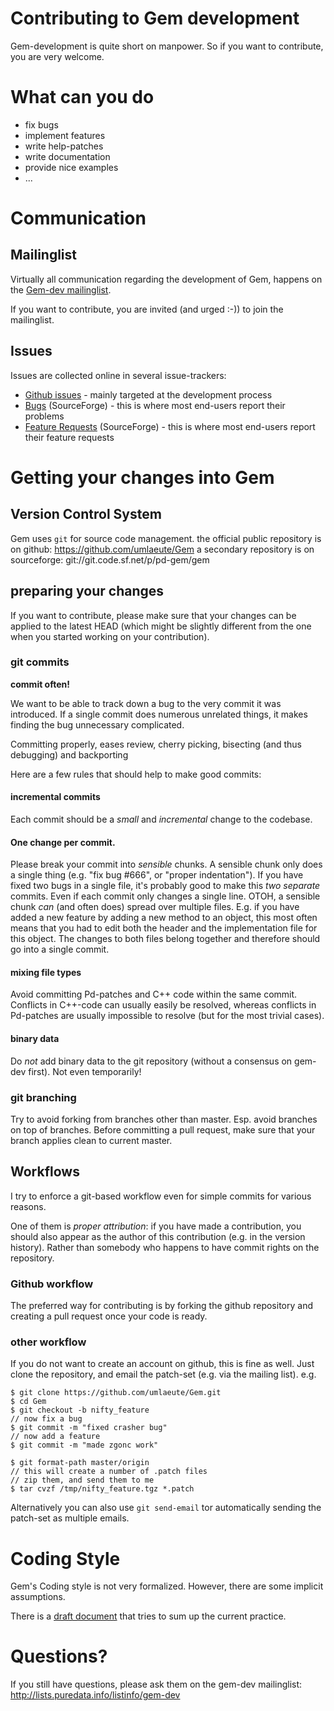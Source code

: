 Contributing to Gem development
====

Gem-development is quite short on manpower.
So if you want to contribute, you are very welcome.

# What can you do

 - fix bugs
 - implement features
 - write help-patches
 - write documentation
 - provide nice examples
 - ...

# Communication

## Mailinglist

Virtually all communication regarding the development of Gem, happens on the
[Gem-dev mailinglist](http://lists.puredata.info/listinfo/gem-dev).

If you want to contribute, you are invited (and urged :-)) to join the mailinglist.

## Issues

Issues are collected online in several issue-trackers:

- [Github issues](https://github.com/umlaeute/Gem/issues) - mainly targeted at the development process
- [Bugs](https://sourceforge.net/p/pd-gem/bugs) (SourceForge) - this is where most end-users report their problems
- [Feature Requests](https://sourceforge.net/p/pd-gem/feature-requests) (SourceForge) - this is where most end-users report their feature requests



# Getting your changes into Gem


## Version Control System
Gem uses `git` for source code management.
the official public repository is on github:
   https://github.com/umlaeute/Gem
a secondary repository is on sourceforge:
   git://git.code.sf.net/p/pd-gem/gem


## preparing your changes
If you want to contribute, please make sure that your changes can be
applied to the latest HEAD (which might be slightly different from the one
when you started working on your contribution).

### git commits
**commit often!**

We want to be able to track down a bug to the very commit it was introduced.
If a single commit does numerous unrelated things, it makes finding the bug unnecessary complicated.

Committing properly, eases review, cherry picking, bisecting (and thus debugging) and backporting

Here are a few rules that should help to make good commits:

#### incremental commits
Each commit should be a *small* and *incremental* change to the codebase.

#### One change per commit.
Please break your commit into *sensible* chunks.
A sensible chunk only does a single thing (e.g. "fix bug #666", or "proper indentation").
If you have fixed two bugs in a single file, it's probably good to make this *two separate* commits.
Even if each commit only changes a single line.
OTOH, a sensible chunk *can* (and often does) spread over multiple files.
E.g. if you have added a new feature by adding a new method to an object, this most often means that
you had to edit both the header and the implementation file for this object.
The changes to both files belong together and therefore should go into a single commit.

#### mixing file types

Avoid committing Pd-patches and C++ code within the same commit.
Conflicts in C++-code can usually easily be resolved,
whereas conflicts in Pd-patches are usually impossible to resolve (but for the most trivial cases).

#### binary data

Do *not* add binary data to the git repository (without a consensus on gem-dev first).
Not even temporarily!

### git branching
Try to avoid forking from branches other than master.
Esp. avoid branches on top of branches.
Before committing a pull request, make sure that your branch applies clean to current master.


## Workflows
I try to enforce a git-based workflow even for simple commits for various reasons.

One of them is *proper attribution*: if you have made a contribution,
you should also appear as the author of this contribution (e.g. in the version history).
Rather than somebody who happens to have commit rights on the repository.

### Github workflow
The preferred way for contributing is by forking the github repository
and creating a pull request once your code is ready.

### other workflow
If you do not want to create an account on github, this is fine as well.
Just clone the repository, and email the patch-set (e.g. via the mailing list).
e.g.

    $ git clone https://github.com/umlaeute/Gem.git
    $ cd Gem
    $ git checkout -b nifty_feature
    // now fix a bug
    $ git commit -m "fixed crasher bug"
    // now add a feature
    $ git commit -m "made zgonc work"

    $ git format-path master/origin
    // this will create a number of .patch files
    // zip them, and send them to me
    $ tar cvzf /tmp/nifty_feature.tgz *.patch

Alternatively you can also use `git send-email` tor automatically sending the patch-set as multiple emails.

# Coding Style

Gem's Coding style is not very formalized.
However, there are some implicit assumptions.

There is a [draft document](https://github.com/umlaeute/Gem/blob/master/doc/CodingStyle.txt)
that tries to sum up the current practice.


# Questions?

If you still have questions, please ask them on the gem-dev mailinglist:
   http://lists.puredata.info/listinfo/gem-dev
